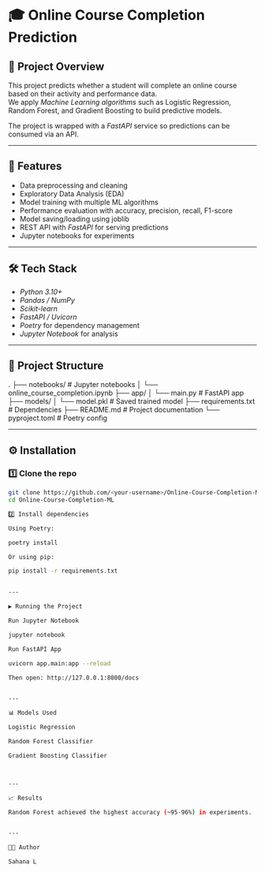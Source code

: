 # 🎓 Online Course Completion Prediction

## 📌 Project Overview
This project predicts whether a student will complete an online course based on their activity and performance data.  
We apply *Machine Learning algorithms* such as Logistic Regression, Random Forest, and Gradient Boosting to build predictive models.

The project is wrapped with a *FastAPI* service so predictions can be consumed via an API.

---

## 🚀 Features
- Data preprocessing and cleaning
- Exploratory Data Analysis (EDA)
- Model training with multiple ML algorithms
- Performance evaluation with accuracy, precision, recall, F1-score
- Model saving/loading using joblib
- REST API with *FastAPI* for serving predictions
- Jupyter notebooks for experiments

---

## 🛠 Tech Stack
- *Python 3.10+*
- *Pandas / NumPy*
- *Scikit-learn*
- *FastAPI / Uvicorn*
- *Poetry* for dependency management
- *Jupyter Notebook* for analysis

---

## 📂 Project Structure

. ├── notebooks/                 # Jupyter notebooks │   └── online_course_completion.ipynb ├── app/ │   └── main.py                # FastAPI app ├── models/ │   └── model.pkl              # Saved trained model ├── requirements.txt           # Dependencies ├── README.md                  # Project documentation └── pyproject.toml             # Poetry config

---

## ⚙ Installation

### 1️⃣ Clone the repo
```bash
git clone https://github.com/<your-username>/Online-Course-Completion-ML.git
cd Online-Course-Completion-ML

2️⃣ Install dependencies

Using Poetry:

poetry install

Or using pip:

pip install -r requirements.txt


---

▶ Running the Project

Run Jupyter Notebook

jupyter notebook

Run FastAPI App

uvicorn app.main:app --reload

Then open: http://127.0.0.1:8000/docs


---

📊 Models Used

Logistic Regression

Random Forest Classifier

Gradient Boosting Classifier



---

📈 Results

Random Forest achieved the highest accuracy (~95-96%) in experiments.


---

🧑‍💻 Author

Sahana L
